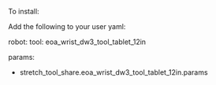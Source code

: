 To install:

Add the following to your user yaml:


robot:
  tool: eoa_wrist_dw3_tool_tablet_12in

params:
  - stretch_tool_share.eoa_wrist_dw3_tool_tablet_12in.params

